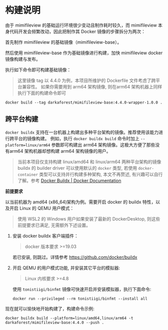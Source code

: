 # 构建说明

由于 mimifileview 的基础运行环境很少变动且制作耗时较久，而 mimifileview 本身代码开发会频繁改动，因此把制作其 Docker 镜像的步骤拆分为两次：

首先制作 mimifileview 的基础镜像（mimifileview-base）。

然后使用 mimifileview-base 作为基础镜像进行构建，加快 mimifileview docker 镜像构建与发布。

执行如下命令即可构建基础镜像：
> 这里镜像 tag 以 4.4.0 为例，本项目所维护的 Dockerfile 文件考虑了跨平台兼容性。 如果你需要用到 arm64 架构镜像, 则在arm64 架构机器上同样执行下面的构建命令即可

```shell
docker build --tag darkaforest/mimifileview-base:4.4.0-wrapper-1.0.0 .
```



## 跨平台构建

`docker buildx` 支持在一台机器上构建出多种平台架构的镜像。推荐使用该能力进行跨平台的镜像构建。
例如，执行 `docker buildx build` 命令时加上 `--platform=linux/arm64` 参数即可构建出 arm64 架构镜像。这极大方便了那些没有arm64 架构机器却想构建 arm64 架构镜像的用户。

> 当前本项目仅支持构建 linux/amd64 和 linux/arm64 两种平台架构的镜像
> buildx 的 builder driver 可以使用默认的 `docker` 类型, 若使用 `docker-container` 类型可以支持并行构建多种架构, 本文不再赘述, 有兴趣可以自行了解。参考 [Docker Buildx | Docker Documentation](https://docs.docker.com/buildx/working-with-buildx/#build-multi-platform-images)

**前提要求**

以当前机器为 amd64 (x86_64)架构为例。需要开启 docker 的 buildx 特性，以及开启 Linux 的 QEMU 用户模式：

> 使用 WSL2 的 Windows 用户如果安装了最新的 DockerDesktop, 则这些前提要求已满足, 无需额外下述设置。 

1. 安装 docker buildx 客户端插件：
   > docker 版本要求 >=19.03
   
   若已安装, 则跳过。详情参考 https://github.com/docker/buildx

2. 开启 QEMU 的用户模式功能, 并安装其它平台的模拟器:
   > Linux 内核要求 >=4.8

   使用 `tonistiigi/binfmt` 镜像可快速开启并安装模拟器，执行下面命令:

   ```shell
   docker run --privileged --rm tonistiigi/binfmt --install all
   ```

现在就可以愉快地开始构建了，构建命令示例:

```shell
docker buildx build --platform=linux/amd64,linux/arm64 -t darkaforest/mimifileview-base:4.4.0 --push .
```
